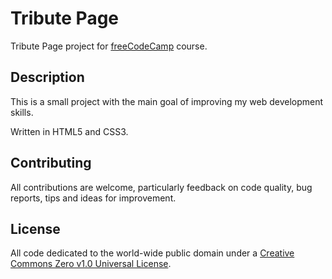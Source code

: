 # Tribute Page

Tribute Page project for [freeCodeCamp](https://www.freecodecamp.org/) course.

## Description

This is a small project with the main goal of improving my web development skills.

Written in HTML5 and CSS3.

## Contributing

All contributions are welcome, particularly feedback on code quality, bug reports, tips and ideas for improvement.

## License

All code dedicated to the world-wide public domain under a [Creative Commons Zero v1.0 Universal License](https://creativecommons.org/publicdomain/zero/1.0/).

